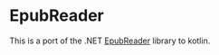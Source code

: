 # EpubReader

This is a port of the .NET [EpubReader](https://github.com/vers-one/EpubReader) library to kotlin.
